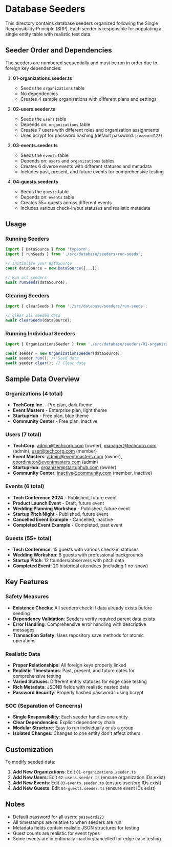 # Database Seeders

This directory contains database seeders organized following the Single Responsibility Principle (SRP). Each seeder is responsible for populating a single entity table with realistic test data.

## Seeder Order and Dependencies

The seeders are numbered sequentially and must be run in order due to foreign key dependencies:

1. **01-organizations.seeder.ts**
   - Seeds the `organizations` table
   - No dependencies
   - Creates 4 sample organizations with different plans and settings

2. **02-users.seeder.ts**
   - Seeds the `users` table
   - Depends on: `organizations` table
   - Creates 7 users with different roles and organization assignments
   - Uses bcrypt for password hashing (default password: `password123`)

3. **03-events.seeder.ts**
   - Seeds the `events` table
   - Depends on: `users` and `organizations` tables
   - Creates 6 diverse events with different statuses and metadata
   - Includes past, present, and future events for comprehensive testing

4. **04-guests.seeder.ts**
   - Seeds the `guests` table
   - Depends on: `events` table
   - Creates 55+ guests across different events
   - Includes various check-in/out statuses and realistic metadata

## Usage

### Running Seeders

```typescript
import { DataSource } from 'typeorm';
import { runSeeds } from './src/database/seeders/run-seeds';

// Initialize your DataSource
const dataSource = new DataSource({...});

// Run all seeders
await runSeeds(dataSource);
```

### Clearing Seeders

```typescript
import { clearSeeds } from './src/database/seeders/run-seeds';

// Clear all seeded data
await clearSeeds(dataSource);
```

### Running Individual Seeders

```typescript
import { OrganizationsSeeder } from './src/database/seeders/01-organizations.seeder';

const seeder = new OrganizationsSeeder(dataSource);
await seeder.run(); // Seed data
await seeder.clear(); // Clear data
```

## Sample Data Overview

### Organizations (4 total)
- **TechCorp Inc.** - Pro plan, dark theme
- **Event Masters** - Enterprise plan, light theme
- **StartupHub** - Free plan, blue theme
- **Community Center** - Free plan, inactive

### Users (7 total)
- **TechCorp**: admin@techcorp.com (owner), manager@techcorp.com (admin), user@techcorp.com (member)
- **Event Masters**: admin@eventmasters.com (owner), coordinator@eventmasters.com (admin)
- **StartupHub**: organizer@startuphub.com (owner)
- **Community Center**: inactive@community.com (member, inactive)

### Events (6 total)
- **Tech Conference 2024** - Published, future event
- **Product Launch Event** - Draft, future event
- **Wedding Planning Workshop** - Published, future event
- **Startup Pitch Night** - Published, future event
- **Cancelled Event Example** - Cancelled, inactive
- **Completed Event Example** - Completed, past event

### Guests (55+ total)
- **Tech Conference**: 15 guests with various check-in statuses
- **Wedding Workshop**: 8 guests with professional backgrounds
- **Startup Pitch**: 12 founders/observers with pitch data
- **Completed Event**: 20 historical attendees (including 1 no-show)

## Key Features

### Safety Measures
- **Existence Checks**: All seeders check if data already exists before seeding
- **Dependency Validation**: Seeders verify required parent data exists
- **Error Handling**: Comprehensive error handling with descriptive messages
- **Transaction Safety**: Uses repository save methods for atomic operations

### Realistic Data
- **Proper Relationships**: All foreign keys properly linked
- **Realistic Timestamps**: Past, present, and future dates for comprehensive testing
- **Varied Statuses**: Different entity statuses for edge case testing
- **Rich Metadata**: JSONB fields with realistic nested data
- **Password Security**: Properly hashed passwords using bcrypt

### SOC (Separation of Concerns)
- **Single Responsibility**: Each seeder handles one entity
- **Clear Dependencies**: Explicit dependency chain
- **Modular Structure**: Easy to run individually or as a group
- **Isolated Changes**: Changes to one entity don't affect others

## Customization

To modify seeded data:

1. **Add New Organizations**: Edit `01-organizations.seeder.ts`
2. **Add New Users**: Edit `02-users.seeder.ts` (ensure organization IDs exist)
3. **Add New Events**: Edit `03-events.seeder.ts` (ensure user/org IDs exist)
4. **Add New Guests**: Edit `04-guests.seeder.ts` (ensure event IDs exist)

## Notes

- Default password for all users: `password123`
- All timestamps are relative to when seeders are run
- Metadata fields contain realistic JSON structures for testing
- Guest counts are realistic for event types
- Some events are intentionally inactive/cancelled for edge case testing

